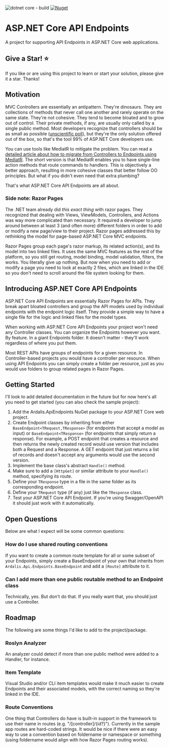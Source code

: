 ![dotnet core - build](https://github.com/ardalis/ApiEndpoints/workflows/dotnet%20core%20-%20build/badge.svg) 
[![Nuget](https://img.shields.io/nuget/v/Ardalis.ApiEndpoints)](https://www.nuget.org/packages/Ardalis.ApiEndpoints/)

# ASP.NET Core API Endpoints

A project for supporting API Endpoints in ASP.NET Core web applications.

## Give a Star! :star:

If you like or are using this project to learn or start your solution, please give it a star. Thanks!

## Motivation

MVC Controllers are essentially an antipattern. They're dinosaurs. They are collections of methods that never call one another and rarely operate on the same state. They're not cohesive. They tend to become bloated and to grow out of control. Their private methods, if any, are usually only called by a single public method. Most developers recognize that controllers should be as small as possible ([unscientific poll](https://twitter.com/ardalis/status/1223312390391058432)), but they're the only solution offered out of the box, so that's the tool 99% of ASP.NET Core developers use.

You can use tools like MediatR to mitigate the problem. You can read a [detailed article about how to migrate from Controllers to Endpoints using MediatR](https://ardalis.com/moving-from-controllers-and-actions-to-endpoints-with-mediatr). The short version is that MediatR enables you to have single-line action methods that route commands to handlers. This is objectively a better approach, resulting in more cohesive classes that better follow OO principles. But what if you didn't even need that extra plumbing?

That's what ASP.NET Core API Endpoints are all about.

### Side note: Razor Pages

The .NET team already did *this exact thing* with razor pages. They recognized that dealing with Views, ViewModels, Controllers, and Actions was way more complicated than necessary. It required a developer to jump around between at least 3 (and often more) different folders in order to add or modify a new page/view to their project. Razor pages addressed this by rethinking the model for page-based ASP.NET Core MVC endpoints.

Razor Pages group each page's razor markup, its related action(s), and its model into two linked files. It uses the same MVC features as the rest of the platform, so you still get routing, model binding, model validation, filters, the works. You literally give up nothing. But now when you need to add or modify a page you need to look at exactly 2 files, which are linked in the IDE so you don't need to scroll around the file system looking for them.

## Introducing ASP.NET Core API Endpoints

ASP.NET Core API Endpoints are essentially Razor Pages for APIs. They break apart bloated controllers and group the API models used by individual endpoints with the endpoint logic itself. They provide a simple way to have a single file for the logic and linked files for the model types.

When working with ASP.NET Core API Endpoints your project won't need any Controller classes. You can organize the Endpoints however you want. By feature. In a giant Endpoints folder. It doesn't matter - they'll work regardless of where you put them.

Most REST APIs have groups of endpoints for a given resource. In Controller-based projects you would have a controller per resource. When using API Endpoints you can simply create a folder per resource, just as you would use folders to group related pages in Razor Pages.

## Getting Started

I'll look to add detailed documentation in the future but for now here's all you need to get started (you can also check the sample project):

1. Add the Ardalis.ApiEndpoints NuGet package to your ASP.NET Core web project.
2. Create Endpoint classes by inheriting from either `BaseEndpoint<TRequest,TResponse>` (for endpoints that accept a model as input) or `BaseEndpoint<TResponse>` (for endpoints that simply return a response). For example, a POST endpoint that creates a resource and then returns the newly created record would use version that includes both a Request and a Response. A GET endpoint that just returns a list of records and doesn't accept any arguments would use the second version.
3. Implement the base class's abstract `Handle()` method.
4. Make sure to add a `[HttpGet]` or similar attribute to your `Handle()` method, specifying its route.
5. Define your `TResponse` type in a file in the same folder as its corresponding endpoint. 
6. Define your `TRequest` type (if any) just like the `TResponse` class.
7. Test your ASP.NET Core API Endpoint. If you're using Swagger/OpenAPI it should just work with it automatically.

## Open Questions

Below are what I expect will be some common questions:

### How do I use shared routing conventions

If you want to create a common route template for all or some subset of your Endpoints, simply create a BaseEndpoint of your own that inherits from `Ardalis.Api.Endpoints.BaseEndpoint` and add a `[Route]` attribute to it.

### Can I add more than one public routable method to an Endpoint class

Technically, yes. But don't do that. If you really want that, you should just use a Controller.

## Roadmap

The following are some things I'd like to add to the project/package.

### Roslyn Analyzer

An analyzer could detect if more than one public method were added to a Handler, for instance.

### Item Template

Visual Studio and/or CLI item templates would make it much easier to create Endpoints and their associated models, with the correct naming so they're linked in the IDE.

### Route Conventions

One thing that Controllers do have is built-in support in the framework to use their name in routes (e.g. "/[controller]/{id?}"). Currently in the sample app routes are hard-coded strings. It would be nice if there were an easy way to use a convention based on foldername or namespace or something (using foldername would align with how Razor Pages routing works).

